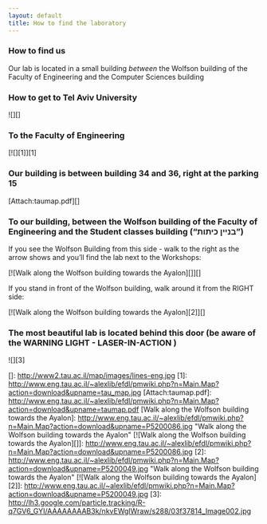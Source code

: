 ```yaml
---
layout: default
title: How to find the laboratory
---
```


### How to find us

Our lab is located in a small building *between* the Wolfson building of
the Faculty of Engineering and the Computer Sciences building

### How to get to Tel Aviv University

![][]


### To the Faculty of Engineering


[![][1]][1]


### Our building is between building 34 and 36, right at the parking 15

[Attach:taumap.pdf][]


### To our building, between the Wolfson building of the Faculty of Engineering and the Student classes building (“בניין כיתות”)

If you see the Wolfson Building from this side - walk to the right as
the arrow shows and you’ll find the lab next to the Workshops:


[![Walk along the Wolfson building towards the Ayalon][]][]


If you stand in front of the Wolfson building, walk around it from the
RIGHT side:


[![Walk along the Wolfson building towards the Ayalon][2]][]


### The most beautiful lab is located behind this door (be aware of the WARNING LIGHT - LASER-IN-ACTION )


![][3]



  []: http://www2.tau.ac.il/map/images/lines-eng.jpg
  [1]: http://www.eng.tau.ac.il/~alexlib/efdl/pmwiki.php?n=Main.Map?action=download&upname=tau_map.jpg
  [Attach:taumap.pdf]: http://www.eng.tau.ac.il/~alexlib/efdl/pmwiki.php?n=Main.Map?action=download&upname=taumap.pdf
  [Walk along the Wolfson building towards the Ayalon]: http://www.eng.tau.ac.il/~alexlib/efdl/pmwiki.php?n=Main.Map?action=download&upname=P5200086.jpg
    "Walk along the Wolfson building towards the Ayalon"
  [![Walk along the Wolfson building towards the Ayalon][]]: http://www.eng.tau.ac.il/~alexlib/efdl/pmwiki.php?n=Main.Map?action=download&upname=P5200086.jpg
  [2]: http://www.eng.tau.ac.il/~alexlib/efdl/pmwiki.php?n=Main.Map?action=download&upname=P5200049.jpg
    "Walk along the Wolfson building towards the Ayalon"
  [![Walk along the Wolfson building towards the Ayalon][2]]: http://www.eng.tau.ac.il/~alexlib/efdl/pmwiki.php?n=Main.Map?action=download&upname=P5200049.jpg
  [3]: http://lh3.google.com/particle.tracking/R-q7GV6_GYI/AAAAAAAAB3k/nkvEWgIWraw/s288/03f37814_Image002.jpg